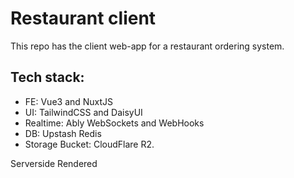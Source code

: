# Restaurant client

This repo has the client web-app for a restaurant ordering system.

## Tech stack:
+ FE: Vue3 and NuxtJS
+ UI: TailwindCSS and DaisyUI
+ Realtime: Ably WebSockets and WebHooks
+ DB: Upstash Redis
+ Storage Bucket: CloudFlare R2.

Serverside Rendered
